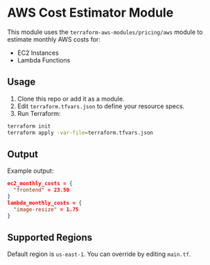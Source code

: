 # AWS Cost Estimator Module

This module uses the `terraform-aws-modules/pricing/aws` module to estimate monthly AWS costs for:

- EC2 Instances
- Lambda Functions

## Usage

1. Clone this repo or add it as a module.
2. Edit `terraform.tfvars.json` to define your resource specs.
3. Run Terraform:

```bash
terraform init
terraform apply -var-file=terraform.tfvars.json
```

## Output

Example output:
```json
ec2_monthly_costs = {
  "frontend" = 23.50
}
lambda_monthly_costs = {
  "image-resize" = 1.75
}
```

## Supported Regions

Default region is `us-east-1`. You can override by editing `main.tf`.
